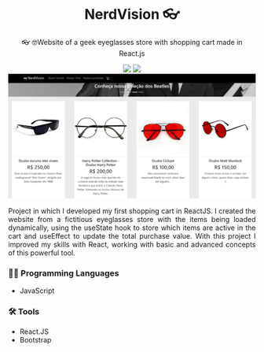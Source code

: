<h1 align=center>NerdVision 👓</h1>
<p align=center>👓 🤓Website of a geek eyeglasses store with shopping cart made in React.js</p>
<div align=center><img src="https://img.shields.io/badge/react-%2320232a.svg?style=for-the-badge&logo=react&logoColor=%2361DAFB"> <img src="https://img.shields.io/badge/bootstrap-%23563D7C.svg?style=for-the-badge&logo=bootstrap&logoColor=white"></div>
<img src="https://github.com/itsmenicky/NerdVision/blob/main/Nerdvision.png">

<p align=justify>Project in which I developed my first shopping cart in ReactJS. I created the website from a fictitious eyeglasses store with the items being loaded dynamically, using the useState hook to store which items are active in the cart and useEffect to update the total purchase value. With this project I improved my skills with React, working with basic and advanced concepts of this powerful tool.</p>

### 👨‍💻 Programming Languages

- JavaScript

### 🛠️ Tools

- React.JS
- Bootstrap
